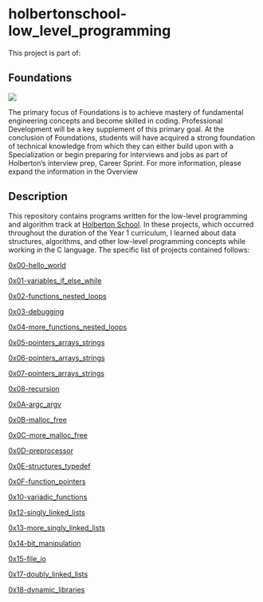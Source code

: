 
# holbertonschool-low_level_programming
This project is part of:

## Foundations
![](https://camo.githubusercontent.com/85551e9f08cdc868f03c555f49c91dad9ab0b971e4c44418c87c4e6f1dedfdfd/687474703a2f2f7777772e686f6c626572746f6e7363686f6f6c2e636f6d2f686f6c626572746f6e2d6c6f676f2e706e67)

The primary focus of Foundations is to achieve mastery of fundamental engineering concepts and become skilled in coding. Professional Development will be a key supplement of this primary goal. At the conclusion of Foundations, students will have acquired a strong foundation of technical knowledge from which they can either build upon with a Specialization or begin preparing for interviews and jobs as part of Holberton’s interview prep, Career Sprint. For more information, please expand the information in the Overview


## Description
This repository contains programs written for the low-level programming and algorithm track at [Holberton School](https://www.holbertonschool.com/). In these projects, which occurred throughout the duration of the Year 1 curriculum, I learned about data structures, algorithms, and other low-level programming concepts while working in the C language. The specific list of projects contained follows:

[0x00-hello_world](https://github.com/JulianMendezw/holbertonschool-low_level_programming/tree/master/0x00-hello_world "0x00-hello_world")

[0x01-variables_if_else_while](https://github.com/JulianMendezw/holbertonschool-low_level_programming/tree/master/0x01-variables_if_else_while "0x01-variables_if_else_while")

[0x02-functions_nested_loops](https://github.com/JulianMendezw/holbertonschool-low_level_programming/tree/master/0x02-functions_nested_loops "0x02-functions_nested_loops")

[0x03-debugging](https://github.com/JulianMendezw/holbertonschool-low_level_programming/tree/master/0x03-debugging "0x03-debugging")

[0x04-more_functions_nested_loops](https://github.com/JulianMendezw/holbertonschool-low_level_programming/tree/master/0x04-more_functions_nested_loops "0x04-more_functions_nested_loops")

[0x05-pointers_arrays_strings](https://github.com/JulianMendezw/holbertonschool-low_level_programming/tree/master/0x05-pointers_arrays_strings "0x05-pointers_arrays_strings")

[0x06-pointers_arrays_strings](https://github.com/JulianMendezw/holbertonschool-low_level_programming/tree/master/0x06-pointers_arrays_strings "0x06-pointers_arrays_strings")

[0x07-pointers_arrays_strings](https://github.com/JulianMendezw/holbertonschool-low_level_programming/tree/master/0x07-pointers_arrays_strings "0x07-pointers_arrays_strings")

[0x08-recursion](https://github.com/JulianMendezw/holbertonschool-low_level_programming/tree/master/0x08-recursion "0x08-recursion")

[0x0A-argc_argv](https://github.com/JulianMendezw/holbertonschool-low_level_programming/tree/master/0x0A-argc_argv "0x0A-argc_argv")

[0x0B-malloc_free](https://github.com/JulianMendezw/holbertonschool-low_level_programming/tree/master/0x0B-malloc_free "0x0B-malloc_free")

[0x0C-more_malloc_free](https://github.com/JulianMendezw/holbertonschool-low_level_programming/tree/master/0x0C-more_malloc_free "0x0C-more_malloc_free")

[0x0D-preprocessor](https://github.com/JulianMendezw/holbertonschool-low_level_programming/tree/master/0x0D-preprocessor "0x0D-preprocessor")

[0x0E-structures_typedef](https://github.com/JulianMendezw/holbertonschool-low_level_programming/tree/master/0x0E-structures_typedef "0x0E-structures_typedef")

[0x0F-function_pointers](https://github.com/JulianMendezw/holbertonschool-low_level_programming/tree/master/0x0F-function_pointers "0x0F-function_pointers")

[0x10-variadic_functions](https://github.com/JulianMendezw/holbertonschool-low_level_programming/tree/master/0x10-variadic_functions "0x10-variadic_functions")

[0x12-singly_linked_lists](https://github.com/JulianMendezw/holbertonschool-low_level_programming/tree/master/0x12-singly_linked_lists "0x12-singly_linked_lists")

[0x13-more_singly_linked_lists](https://github.com/JulianMendezw/holbertonschool-low_level_programming/tree/master/0x13-more_singly_linked_lists "0x13-more_singly_linked_lists")

[0x14-bit_manipulation](https://github.com/JulianMendezw/holbertonschool-low_level_programming/tree/master/0x14-bit_manipulation "0x14-bit_manipulation")

[0x15-file_io](https://github.com/JulianMendezw/holbertonschool-low_level_programming/tree/master/0x15-file_io "0x15-file_io")

[0x17-doubly_linked_lists](https://github.com/JulianMendezw/holbertonschool-low_level_programming/tree/master/0x17-doubly_linked_lists "0x17-doubly_linked_lists")

[0x18-dynamic_libraries](https://github.com/JulianMendezw/holbertonschool-low_level_programming/tree/master/0x18-dynamic_libraries "0x18-dynamic_libraries")
  
  
